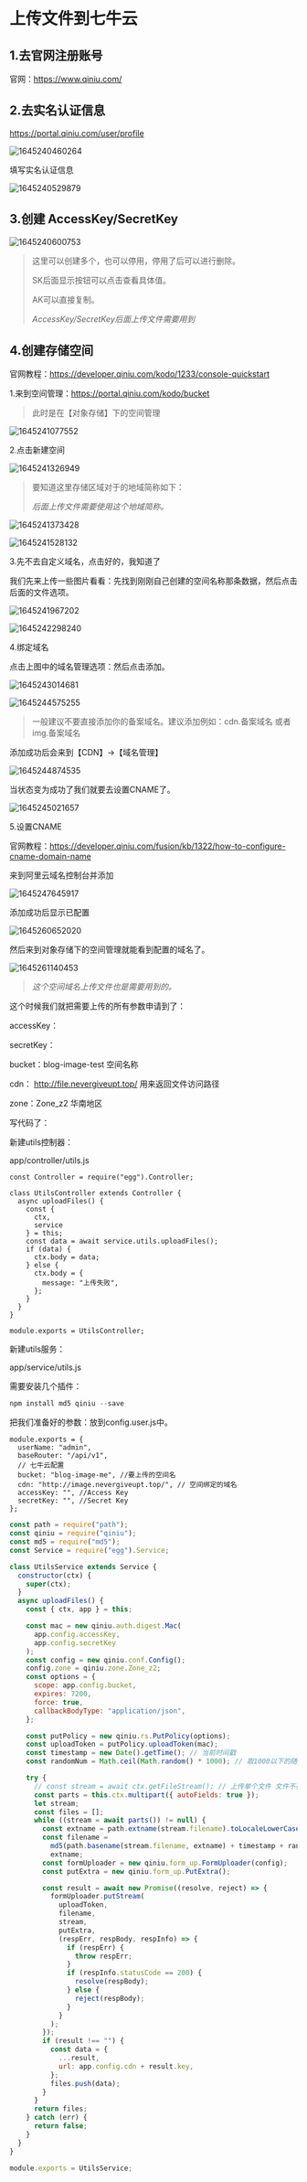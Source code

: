 # 上传文件到七牛云



## 1.去官网注册账号

官网：https://www.qiniu.com/

## 2.去实名认证信息 

https://portal.qiniu.com/user/profile

![1645240460264](./%E5%90%8E%E5%8F%B0%E7%AE%A1%E7%90%86%E5%9B%BE%E7%89%87/1645240460264.png)

填写实名认证信息

![1645240529879](./%E5%90%8E%E5%8F%B0%E7%AE%A1%E7%90%86%E5%9B%BE%E7%89%87/1645240529879.png)

## 3.创建 AccessKey/SecretKey

![1645240600753](./%E5%90%8E%E5%8F%B0%E7%AE%A1%E7%90%86%E5%9B%BE%E7%89%87/1645240600753.png)

> 这里可以创建多个，也可以停用，停用了后可以进行删除。
>
> SK后面显示按钮可以点击查看具体值。
>
> AK可以直接复制。
>
> *AccessKey/SecretKey后面上传文件需要用到*



## 4.创建存储空间

官网教程：https://developer.qiniu.com/kodo/1233/console-quickstart

1.来到空间管理：https://portal.qiniu.com/kodo/bucket

> 此时是在【对象存储】下的空间管理

![1645241077552](./%E5%90%8E%E5%8F%B0%E7%AE%A1%E7%90%86%E5%9B%BE%E7%89%87/1645241077552.png)

2.点击新建空间

![1645241326949](./%E5%90%8E%E5%8F%B0%E7%AE%A1%E7%90%86%E5%9B%BE%E7%89%87/1645241326949.png)

> 要知道这里存储区域对于的地域简称如下：
>
> *后面上传文件需要使用这个地域简称。*



![1645241373428](./%E5%90%8E%E5%8F%B0%E7%AE%A1%E7%90%86%E5%9B%BE%E7%89%87/1645241373428.png)

![1645241528132](./%E5%90%8E%E5%8F%B0%E7%AE%A1%E7%90%86%E5%9B%BE%E7%89%87/1645241528132.png)

3.先不去自定义域名，点击好的，我知道了

我们先来上传一些图片看看：先找到刚刚自己创建的空间名称那条数据，然后点击后面的文件选项。

![1645241967202](./%E5%90%8E%E5%8F%B0%E7%AE%A1%E7%90%86%E5%9B%BE%E7%89%87/1645241967202.png)



![1645242298240](./%E5%90%8E%E5%8F%B0%E7%AE%A1%E7%90%86%E5%9B%BE%E7%89%87/1645242298240.png)

4.绑定域名

点击上图中的域名管理选项：然后点击添加。



![1645243014681](./%E5%90%8E%E5%8F%B0%E7%AE%A1%E7%90%86%E5%9B%BE%E7%89%87/1645243014681.png)



![1645244575255](./%E5%90%8E%E5%8F%B0%E7%AE%A1%E7%90%86%E5%9B%BE%E7%89%87/1645244575255.png)

> 一般建议不要直接添加你的备案域名。建议添加例如：cdn.备案域名 或者 img.备案域名

添加成功后会来到【CDN】->【域名管理】

![1645244874535](./%E5%90%8E%E5%8F%B0%E7%AE%A1%E7%90%86%E5%9B%BE%E7%89%87/1645244874535.png)

当状态变为成功了我们就要去设置CNAME了。

![1645245021657](./%E5%90%8E%E5%8F%B0%E7%AE%A1%E7%90%86%E5%9B%BE%E7%89%87/1645245021657.png)

5.设置CNAME

官网教程：https://developer.qiniu.com/fusion/kb/1322/how-to-configure-cname-domain-name

来到阿里云域名控制台并添加

![1645247645917](./%E5%90%8E%E5%8F%B0%E7%AE%A1%E7%90%86%E5%9B%BE%E7%89%87/1645247645917.png)

添加成功后显示已配置

![1645260652020](./%E5%90%8E%E5%8F%B0%E7%AE%A1%E7%90%86%E5%9B%BE%E7%89%87/1645260652020.png)



然后来到对象存储下的空间管理就能看到配置的域名了。

![1645261140453](./%E5%90%8E%E5%8F%B0%E7%AE%A1%E7%90%86%E5%9B%BE%E7%89%87/1645261140453.png)

> *这个空间域名上传文件也是需要用到的。*



这个时候我们就把需要上传的所有参数申请到了：

accessKey：

secretKey：

bucket：blog-image-test  空间名称

cdn： http://file.nevergiveupt.top/ 用来返回文件访问路径

zone：Zone_z2 华南地区



写代码了：

新建utils控制器：

app/controller/utils.js

```JS
const Controller = require("egg").Controller;

class UtilsController extends Controller {
  async uploadFiles() {
    const {
      ctx,
      service
    } = this;
    const data = await service.utils.uploadFiles();
    if (data) {
      ctx.body = data;
    } else {
      ctx.body = {
        message: "上传失败",
      };
    }
  }
}

module.exports = UtilsController;
```

新建utils服务：

app/service/utils.js

需要安装几个插件：

```js
npm install md5 qiniu --save
```

把我们准备好的参数：放到config.user.js中。

```
module.exports = {
  userName: "admin",
  baseRouter: "/api/v1",
  // 七牛云配置
  bucket: "blog-image-me", //要上传的空间名
  cdn: "http://image.nevergiveupt.top/", // 空间绑定的域名
  accessKey: "", //Access Key
  secretKey: "", //Secret Key
};

```



```js
const path = require("path");
const qiniu = require("qiniu");
const md5 = require("md5");
const Service = require("egg").Service;

class UtilsService extends Service {
  constructor(ctx) {
    super(ctx);
  }
  async uploadFiles() {
    const { ctx, app } = this;

    const mac = new qiniu.auth.digest.Mac(
      app.config.accessKey,
      app.config.secretKey
    );
    const config = new qiniu.conf.Config();
    config.zone = qiniu.zone.Zone_z2;
    const options = {
      scope: app.config.bucket,
      expires: 7200,
      force: true,
      callbackBodyType: "application/json",
    };

    const putPolicy = new qiniu.rs.PutPolicy(options);
    const uploadToken = putPolicy.uploadToken(mac);
    const timestamp = new Date().getTime(); // 当前时间戳
    const randomNum = Math.ceil(Math.random() * 1000); // 取1000以下的随机数

    try {
      // const stream = await ctx.getFileStream(); // 上传单个文件 文件不存在将响应400错误
      const parts = this.ctx.multipart({ autoFields: true });
      let stream;
      const files = [];
      while ((stream = await parts()) != null) {
        const extname = path.extname(stream.filename).toLocaleLowerCase();
        const filename =
          md5(path.basename(stream.filename, extname) + timestamp + randomNum) +
          extname;
        const formUploader = new qiniu.form_up.FormUploader(config);
        const putExtra = new qiniu.form_up.PutExtra();

        const result = await new Promise((resolve, reject) => {
          formUploader.putStream(
            uploadToken,
            filename,
            stream,
            putExtra,
            (respErr, respBody, respInfo) => {
              if (respErr) {
                throw respErr;
              }
              if (respInfo.statusCode == 200) {
                resolve(respBody);
              } else {
                reject(respBody);
              }
            }
          );
        });
        if (result !== "") {
          const data = {
            ...result,
            url: app.config.cdn + result.key,
          };
          files.push(data);
        }
      }
      return files;
    } catch (err) {
      return false;
    }
  }
}

module.exports = UtilsService;

```














